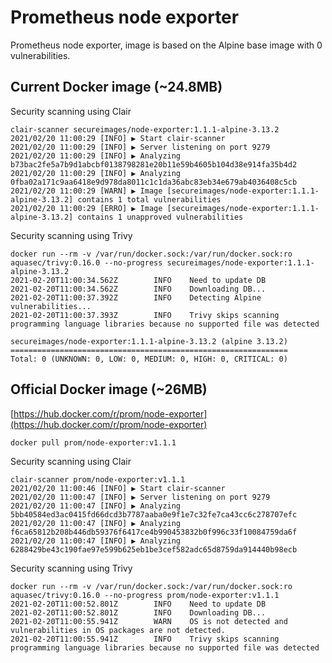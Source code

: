 # Prometheus node exporter

Prometheus node exporter, image is based on the Alpine base image with 0 vulnerabilities.

## Current Docker image (~24.8MB)

Security scanning using Clair
```
clair-scanner secureimages/node-exporter:1.1.1-alpine-3.13.2
2021/02/20 11:00:29 [INFO] ▶ Start clair-scanner
2021/02/20 11:00:29 [INFO] ▶ Server listening on port 9279
2021/02/20 11:00:29 [INFO] ▶ Analyzing b73bac2fe5a7b9d1abcbf0138798281e20b11e59b4605b104d38e914fa35b4d2
2021/02/20 11:00:29 [INFO] ▶ Analyzing 0fba02a171c9aa6418e9d978da8011c1c1da36abc83eb34e679ab4036408c5cb
2021/02/20 11:00:29 [WARN] ▶ Image [secureimages/node-exporter:1.1.1-alpine-3.13.2] contains 1 total vulnerabilities
2021/02/20 11:00:29 [ERRO] ▶ Image [secureimages/node-exporter:1.1.1-alpine-3.13.2] contains 1 unapproved vulnerabilities
```

Security scanning using Trivy
```
docker run --rm -v /var/run/docker.sock:/var/run/docker.sock:ro aquasec/trivy:0.16.0 --no-progress secureimages/node-exporter:1.1.1-alpine-3.13.2
2021-02-20T11:00:34.562Z        INFO    Need to update DB
2021-02-20T11:00:34.562Z        INFO    Downloading DB...
2021-02-20T11:00:37.392Z        INFO    Detecting Alpine vulnerabilities...
2021-02-20T11:00:37.393Z        INFO    Trivy skips scanning programming language libraries because no supported file was detected

secureimages/node-exporter:1.1.1-alpine-3.13.2 (alpine 3.13.2)
==============================================================
Total: 0 (UNKNOWN: 0, LOW: 0, MEDIUM: 0, HIGH: 0, CRITICAL: 0)
```

## Official Docker image (~26MB)

[https://hub.docker.com/r/prom/node-exporter](https://hub.docker.com/r/prom/node-exporter)
```
docker pull prom/node-exporter:v1.1.1
```

Security scanning using Clair
```
clair-scanner prom/node-exporter:v1.1.1
2021/02/20 11:00:46 [INFO] ▶ Start clair-scanner
2021/02/20 11:00:47 [INFO] ▶ Server listening on port 9279
2021/02/20 11:00:47 [INFO] ▶ Analyzing 5bb40584ed3ac0415fd66dcd3b7787aaba0e9f1e7c32fe7ca43cc6c278707efc
2021/02/20 11:00:47 [INFO] ▶ Analyzing f6ca65812b208b446db59376f6417ce4b990453832b0f996c33f10084759da6f
2021/02/20 11:00:47 [INFO] ▶ Analyzing 6288429be43c190fae97e599b625eb1be3cef582adc65d8759da914440b98ecb
```

Security scanning using Trivy
```
docker run --rm -v /var/run/docker.sock:/var/run/docker.sock:ro aquasec/trivy:0.16.0 --no-progress prom/node-exporter:v1.1.1
2021-02-20T11:00:52.801Z        INFO    Need to update DB
2021-02-20T11:00:52.801Z        INFO    Downloading DB...
2021-02-20T11:00:55.941Z        WARN    OS is not detected and vulnerabilities in OS packages are not detected.
2021-02-20T11:00:55.941Z        INFO    Trivy skips scanning programming language libraries because no supported file was detected
```
